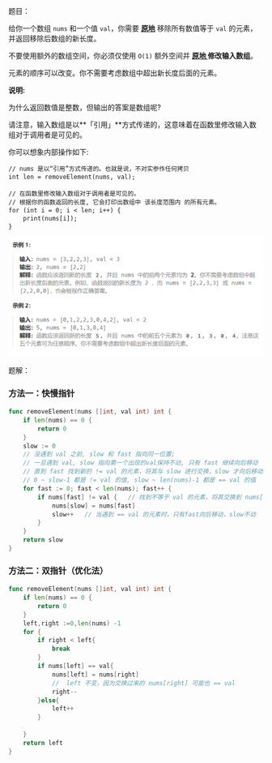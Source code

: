 题目：

给你一个数组 `nums` 和一个值 `val`，你需要 **[原地](https://baike.baidu.com/item/原地算法)** 移除所有数值等于 `val` 的元素，并返回移除后数组的新长度。

不要使用额外的数组空间，你必须仅使用 `O(1)` 额外空间并 **[原地 ](https://baike.baidu.com/item/原地算法)修改输入数组**。

元素的顺序可以改变。你不需要考虑数组中超出新长度后面的元素。

**说明:**

为什么返回数值是整数，但输出的答案是数组呢?

请注意，输入数组是以**「引用」**方式传递的，这意味着在函数里修改输入数组对于调用者是可见的。

你可以想象内部操作如下:

```
// nums 是以“引用”方式传递的。也就是说，不对实参作任何拷贝
int len = removeElement(nums, val);

// 在函数里修改输入数组对于调用者是可见的。
// 根据你的函数返回的长度, 它会打印出数组中 该长度范围内 的所有元素。
for (int i = 0; i < len; i++) {
    print(nums[i]);
}
```

![image-20240222101401932](27.移除元素.assets/image-20240222101401932.png)

题解：

### 方法一：快慢指针

```go
func removeElement(nums []int, val int) int {
    if len(nums) == 0 {
        return 0
    }
    slow := 0
	// 没遇到 val 之前, slow 和 fast 指向同一位置; 
    // 一旦遇到 val, slow 指向第一个出现的val保持不动, 只有 fast 继续向后移动
    // 直到 fast 找到新的 != val 的元素，将其与 slow 进行交换，slow 才向后移动一位
    // 0 ~ slow-1 都是 != val 的值, slow ~ len(nums)-1 都是 == val 的值
    for fast := 0; fast < len(nums); fast++ {
        if nums[fast] != val {   // 找到不等于 val 的元素，将其交换到 nums[] 的前面
            nums[slow] = nums[fast]
            slow++   // 当遇到 == val 的元素时，只有fast向后移动，slow不动
        }
    }
    return slow
}
```

### 方法二：双指针（优化法）

```go
func removeElement(nums []int, val int) int {
    if len(nums) == 0 {
        return 0
    }
    left,right :=0,len(nums) -1
    for {
        if right < left{
            break
        }
        if nums[left] == val{
            nums[left] = nums[right]
            //  left 不变，因为交换过来的 nums[right] 可能也 == val
            right--
        }else{
            left++
        }

    }
    return left 
}
```

